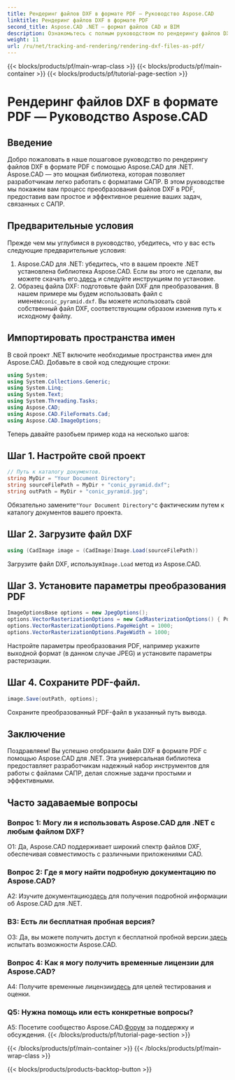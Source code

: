 ```yaml
---
title: Рендеринг файлов DXF в формате PDF — Руководство Aspose.CAD
linktitle: Рендеринг файлов DXF в формате PDF
second_title: Aspose.CAD .NET — формат файлов CAD и BIM
description: Ознакомьтесь с полным руководством по рендерингу файлов DXF в формате PDF с помощью Aspose.CAD для .NET. С легкостью конвертируйте файлы САПР с помощью нашего пошагового руководства.
weight: 11
url: /ru/net/tracking-and-rendering/rendering-dxf-files-as-pdf/
---
```


{{< blocks/products/pf/main-wrap-class >}}
{{< blocks/products/pf/main-container >}}
{{< blocks/products/pf/tutorial-page-section >}}

# Рендеринг файлов DXF в формате PDF — Руководство Aspose.CAD

## Введение

Добро пожаловать в наше пошаговое руководство по рендерингу файлов DXF в формате PDF с помощью Aspose.CAD для .NET. Aspose.CAD — это мощная библиотека, которая позволяет разработчикам легко работать с форматами САПР. В этом руководстве мы покажем вам процесс преобразования файлов DXF в PDF, предоставив вам простое и эффективное решение ваших задач, связанных с САПР.

## Предварительные условия

Прежде чем мы углубимся в руководство, убедитесь, что у вас есть следующие предварительные условия:
1.  Aspose.CAD для .NET: убедитесь, что в вашем проекте .NET установлена библиотека Aspose.CAD. Если вы этого не сделали, вы можете скачать его.[здесь](https://releases.aspose.com/cad/net/) и следуйте инструкциям по установке.
2.  Образец файла DXF: подготовьте файл DXF для преобразования. В нашем примере мы будем использовать файл с именем`conic_pyramid.dxf`. Вы можете использовать свой собственный файл DXF, соответствующим образом изменив путь к исходному файлу.

## Импортировать пространства имен

В свой проект .NET включите необходимые пространства имен для Aspose.CAD. Добавьте в свой код следующие строки:

```csharp
using System;
using System.Collections.Generic;
using System.Linq;
using System.Text;
using System.Threading.Tasks;
using Aspose.CAD;
using Aspose.CAD.FileFormats.Cad;
using Aspose.CAD.ImageOptions;
```
Теперь давайте разобьем пример кода на несколько шагов:

## Шаг 1. Настройте свой проект

```csharp
// Путь к каталогу документов.
string MyDir = "Your Document Directory";
string sourceFilePath = MyDir + "conic_pyramid.dxf";
string outPath = MyDir + "conic_pyramid.jpg";
```
 Обязательно замените`"Your Document Directory"`с фактическим путем к каталогу документов вашего проекта.

## Шаг 2. Загрузите файл DXF

```csharp
using (CadImage image = (CadImage)Image.Load(sourceFilePath))
```
 Загрузите файл DXF, используя`Image.Load` метод из Aspose.CAD.

## Шаг 3. Установите параметры преобразования PDF

```csharp
ImageOptionsBase options = new JpegOptions();
options.VectorRasterizationOptions = new CadRasterizationOptions() { PdfProductLocation = MyDir };
options.VectorRasterizationOptions.PageHeight = 1000;
options.VectorRasterizationOptions.PageWidth = 1000;
```

Настройте параметры преобразования PDF, например укажите выходной формат (в данном случае JPEG) и установите параметры растеризации.

## Шаг 4. Сохраните PDF-файл.

```csharp
image.Save(outPath, options);
```

Сохраните преобразованный PDF-файл в указанный путь вывода.

## Заключение

Поздравляем! Вы успешно отобразили файл DXF в формате PDF с помощью Aspose.CAD для .NET. Эта универсальная библиотека предоставляет разработчикам надежный набор инструментов для работы с файлами САПР, делая сложные задачи простыми и эффективными.

## Часто задаваемые вопросы

### Вопрос 1: Могу ли я использовать Aspose.CAD для .NET с любым файлом DXF?

О1: Да, Aspose.CAD поддерживает широкий спектр файлов DXF, обеспечивая совместимость с различными приложениями CAD.

### Вопрос 2: Где я могу найти подробную документацию по Aspose.CAD?

 A2: Изучите документацию[здесь](https://reference.aspose.com/cad/net/) для получения подробной информации об Aspose.CAD для .NET.

### В3: Есть ли бесплатная пробная версия?

 О3: Да, вы можете получить доступ к бесплатной пробной версии.[здесь](https://releases.aspose.com/) испытать возможности Aspose.CAD.

### Вопрос 4: Как я могу получить временные лицензии для Aspose.CAD?

 A4: Получите временные лицензии[здесь](https://purchase.aspose.com/temporary-license/) для целей тестирования и оценки.

### Q5: Нужна помощь или есть конкретные вопросы?

 A5: Посетите сообщество Aspose.CAD.[Форум](https://forum.aspose.com/c/cad/19) за поддержку и обсуждения.
{{< /blocks/products/pf/tutorial-page-section >}}

{{< /blocks/products/pf/main-container >}}
{{< /blocks/products/pf/main-wrap-class >}}

{{< blocks/products/products-backtop-button >}}
